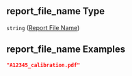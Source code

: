 ## report_file_name Type

`string` ([Report File Name](iea43_wra_data_model-properties-measurement-location-measurement-location-properties-measurement-point-measurement-point-properties-sensor-sensor-properties-calibration-calibration-properties-report-file-name.md))

## report_file_name Examples

```json
"A12345_calibration.pdf"
```
